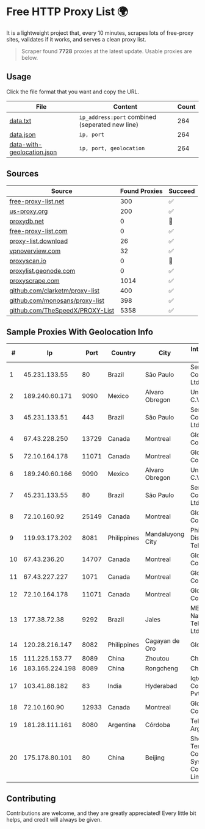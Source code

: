 
# Free HTTP Proxy List 🌍

It is a lightweight project that, every 10 minutes, scrapes lots of free-proxy sites, validates if it works, and serves a clean proxy list.


> Scraper found **7728** proxies at the latest update. Usable proxies are below.

## Usage

Click the file format that you want and copy the URL.


|File|Content|Count|
|----|-------|-----|
|[data.txt](https://raw.githubusercontent.com/themiralay/Proxy-List-World/master/data.txt)|`ip_address:port` combined (seperated new line)|264|
|[data.json](https://raw.githubusercontent.com/themiralay/Proxy-List-World/master/data.json)|`ip, port`|264|
|[data-with-geolocation.json](https://raw.githubusercontent.com/themiralay/Proxy-List-World/master/data-with-geolocation.json)|`ip, port, geolocation`|264|

## Sources

|Source|Found Proxies|Succeed|
|------|-------------|-------|
|[free-proxy-list.net](https://free-proxy-list.net)|300|✅|
|[us-proxy.org](https://www.us-proxy.org)|200|✅|
|[proxydb.net](http://proxydb.net)|0|🚫|
|[free-proxy-list.com](https://free-proxy-list.com/?page=&port=&type%5B%5D=http&type%5B%5D=https&up_time=0&search=Search)|0|✅|
|[proxy-list.download](https://www.proxy-list.download/HTTP)|26|✅|
|[vpnoverview.com](https://vpnoverview.com/privacy/anonymous-browsing/free-proxy-servers)|32|✅|
|[proxyscan.io](https://www.proxyscan.io)|0|🚫|
|[proxylist.geonode.com](https://proxylist.geonode.com/api/proxy-list?limit=300&page=1&sort_by=lastChecked&sort_type=desc&protocols=http,https)|0|✅|
|[proxyscrape.com](https://api.proxyscrape.com/v2/?request=displayproxies&protocol=http&timeout=10000&country=all&ssl=all&anonymity=all)|1014|✅|
|[github.com/clarketm/proxy-list](https://raw.githubusercontent.com/clarketm/proxy-list/master/proxy-list-raw.txt)|400|✅|
|[github.com/monosans/proxy-list](https://raw.githubusercontent.com/monosans/proxy-list/main/proxies/http.txt)|398|✅|
|[github.com/TheSpeedX/PROXY-List](https://raw.githubusercontent.com/TheSpeedX/PROXY-List/master/http.txt)|5358|✅|


## Sample Proxies With Geolocation Info

|#|Ip|Port|Country|City|Internet Service Provider|
|-|--|----|-------|----|-------------------------|
|1|45.231.133.55|80|Brazil|São Paulo|Server Media Comunicacao Ltda|
|2|189.240.60.171|9090|Mexico|Alvaro Obregon|Uninet S.A. de C.V.|
|3|45.231.133.51|443|Brazil|São Paulo|Server Media Comunicacao Ltda|
|4|67.43.228.250|13729|Canada|Montreal|GloboTech Communications|
|5|72.10.164.178|11071|Canada|Montreal|GloboTech Communications|
|6|189.240.60.166|9090|Mexico|Alvaro Obregon|Uninet S.A. de C.V.|
|7|45.231.133.55|80|Brazil|São Paulo|Server Media Comunicacao Ltda|
|8|72.10.160.92|25149|Canada|Montreal|GloboTech Communications|
|9|119.93.173.202|8081|Philippines|Mandaluyong City|Philippine Long Distance Telephone Co.|
|10|67.43.236.20|14707|Canada|Montreal|GloboTech Communications|
|11|67.43.227.227|1071|Canada|Montreal|GloboTech Communications|
|12|72.10.164.178|11071|Canada|Montreal|GloboTech Communications|
|13|177.38.72.38|9292|Brazil|Jales|MELFINET - National Telecom SCM Ltda|
|14|120.28.216.147|8082|Philippines|Cagayan de Oro|Globe Telecom|
|15|111.225.153.77|8089|China|Zhoutou|China Telecom|
|16|183.165.224.198|8089|China|Rongcheng|Chinanet|
|17|103.41.88.182|83|India|Hyderabad|Iqtera Communication Pvt Ltd|
|18|72.10.160.90|12933|Canada|Montreal|GloboTech Communications|
|19|181.28.111.161|8080|Argentina|Córdoba|Telecom Argentina S.A|
|20|175.178.80.101|80|China|Beijing|Shenzhen Tencent Computer Systems Company Limited|



## Contributing

Contributions are welcome, and they are greatly appreciated! Every
little bit helps, and credit will always be given.

